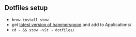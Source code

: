 ## Dotfiles setup

- `brew install stow`
- get [latest version of hammerspoon](https://github.com/Hammerspoon/hammerspoon/releases) and add to Applications/
- `cd ~ && stow -vSt ~ dotfiles/`
